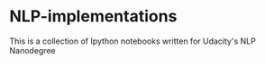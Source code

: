 # NLP-implementations
This is a collection of Ipython notebooks written for Udacity's NLP Nanodegree

